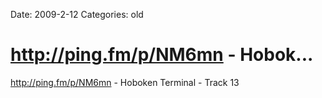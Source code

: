 Date: 2009-2-12
Categories: old

# http://ping.fm/p/NM6mn - Hobok...

<a href="http://ping.fm/p/NM6mn" rel="nofollow">http://ping.fm/p/NM6mn</a> - Hoboken Terminal - Track 13
